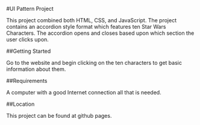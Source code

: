 #UI Pattern Project

This project combined both HTML, CSS, and JavaScript.  The project contains an accordion style format which features ten Star Wars Characters.  The accordion opens and closes based upon which section the user clicks upon.  

##Getting Started

Go to the website and begin clicking on the ten characters to get basic information about them.  

##Requirements

A computer with a good Internet connection all that is needed.

##Location

This project can be found at github pages.